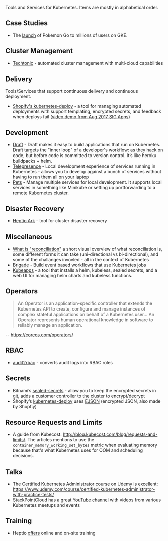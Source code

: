Tools and Services for Kubernetes. Items are mostly in alphabetical order.

## Case Studies

* The [launch](https://cloudplatform.googleblog.com/2016/09/bringing-Pokemon-GO-to-life-on-Google-Cloud.html) of Pokemon Go to millions of users on GKE.

## Cluster Management

* [Techtonic](https://coreos.com/tectonic/) - automated cluster management with multi-cloud capabilities

## Delivery

Tools/Services that support continuous delivery and continuous deployment.

* [Shopify's kubernetes-deploy](https://github.com/Shopify/kubernetes-deploy) - a tool for managing automated deployments with support templating, encrypted secrets, and feedback when deploys fail ([video demo from Aug 2017 SIG Apps](https://youtu.be/hn23Z-vL_cM?list=PL69nYSiGNLP2LMq7vznITnpd2Fk1YIZF3&t=99))

## Development

* [Draft](https://github.com/Azure/draft) - Draft makes it easy to build applications that run on Kubernetes. Draft targets the "inner loop" of a developer's workflow: as they hack on code, but before code is committed to version control. It’s like heroku buildpacks + helm.
* [Telepresence](https://www.telepresence.io) - Local development experience of services running in Kubernetes - allows you to develop against a bunch of services without having to run them all on your laptop
* [Pets](https://github.com/windmilleng/pets) - Manage multiple services for local development. It supports local services in something like Minikube or setting up portforwarding to a remote Kubernetes cluster.

## Disaster Recovery

* [Heptio Ark](https://github.com/heptio/ark) - tool for cluster disaster recovery

## Miscellaneous

* [What is "reconciliation"](https://speakerdeck.com/thockin/kubernetes-what-is-reconciliation) a short visual overview of what reconciliation is, some different forms it can take (uni-directional vs bi-directional), and some of the challanges invovled - all in the context of Kubernetes
* [Brigade](https://github.com/Azure/brigade) - Build event based workflows that use Kubernetes jobs
* [Kubeapps](https://kubeapps.com) - a tool that installs a helm, kubeless, sealed secrets, and a web UI for managing helm charts and kubeless functions.

## Operators

> An Operator is an application-specific controller that extends the Kubernetes API to create, configure and manage instances of complex stateful applications on behalf of a Kubernetes user... An Operator represents human operational knowledge in software to reliably manage an application.

-- https://coreos.com/operators/

## RBAC

* [audit2rbac](https://github.com/liggitt/audit2rbac) - converts audit logs into RBAC roles

## Secrets

* Bitnami’s [sealed-secrets](https://github.com/bitnami/sealed-secrets) - allow you to keep the encrypted secrets in git, adds a customer controller to the cluster to encrypt/decrypt
* Shopify’s [kubernetes-deploy](https://github.com/Shopify/kubernetes-deploy) uses [EJSON](https://github.com/Shopify/ejson) (encrypted JSON, also made by Shopfiy)

## Resource Requests and Limits

* A guide from Kubecost: http://blog.kubecost.com/blog/requests-and-limits/. The articles mentions to use the `container_memory_working_set_bytes` metric when evaluating memory because that's what Kubernetes uses for OOM and scheduling decisions.

## Talks

* The Certified Kubernetes Administrator course on Udemy is excellent: https://www.udemy.com/course/certified-kubernetes-administrator-with-practice-tests/
* StackPointCloud has a great [YouTube channel](https://www.youtube.com/user/StackPointCloud/videos) with videos from various Kubernetes meetups and events

## Training

* Heptio [offers](https://heptio.com/services/training/) online and on-site training
